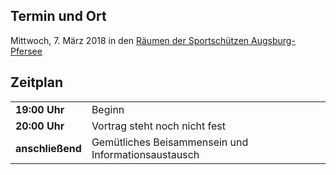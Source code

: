## Termin und Ort
Mittwoch, 7. März 2018 in den [Räumen der Sportschützen Augsburg-Pfersee](/Treffen/Treffpunkt/)

## Zeitplan
|||
|-|-|
|__19:00 Uhr__|Beginn|
|__20:00 Uhr__|Vortrag steht noch nicht fest|
|__anschließend__|Gemütliches Beisammensein und Informationsaustausch|
